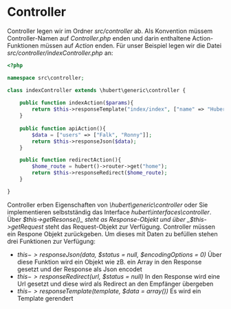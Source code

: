 # Controller

Controller legen wir im Ordner _src/controller_ ab. Als Konvention müssem Controller-Namen auf _Controller.php_ enden und darin enthaltene Action-Funktionen müssen auf _Action_ enden. Für unser Beispiel legen wir die Datei _src/controller/indexController.php_ an:

```php
<?php

namespace src\controller;

class indexController extends \hubert\generic\controller {
    
    public function indexAction($params){
        return $this->responseTemplate("index/index", ["name" => "Hubert"]);
    }
    
    public function apiAction(){
        $data = ["users" => ["Falk", "Ronny"]];
        return $this->responseJson($data);
    }

    public function redirectAction(){
        $home_route = hubert()->router->get("home");
        return $this->responseRedirect($home_route);
    }

}
```

Controller erben Eigenschaften von _\hubert\generic\controller_ oder Sie implementieren selbstständig das Interface _hubert\interfaces\controller_. Über _$this->getResonse()_ steht as Response-Objekt und über _$this->getRequest_ steht das Request-Objekt zur Verfügung. Controller müssen ein Respone Objekt zurückgeben. Um dieses mit Daten zu befüllen stehen drei Funktionen zur Verfügung:

- _$this->responseJson($data, $status = null, $encodingOptions = 0)_ Über diese Funktion wird ein Objekt wie zB. ein Array in den Response gesetzt und der Response als Json encodet
- _$this->responseRedirect($url, $status = null)_ In den Response wird eine Url gesetzt und diese wird als Redirect an den Empfänger übergeben
- _$this->responseTemplate($template, $data = array())_ Es wird ein Template gerendert
